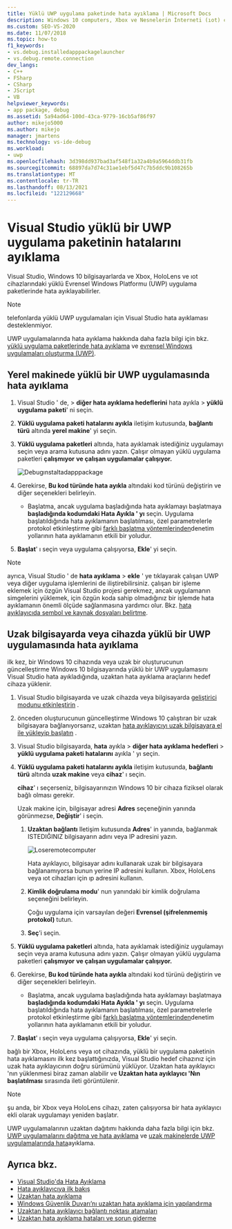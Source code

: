 ```yaml
---
title: Yüklü UWP uygulama paketinde hata ayıklama | Microsoft Docs
description: Windows 10 computers, Xbox ve Nesnelerin İnterneti (ıot) cihazlarındaki Visual Studio yüklü Evrensel Windows Platformu (UWP) uygulama paketinin hatalarını ayıklayın.
ms.custom: SEO-VS-2020
ms.date: 11/07/2018
ms.topic: how-to
f1_keywords:
- vs.debug.installedapppackagelauncher
- vs.debug.remote.connection
dev_langs:
- C++
- FSharp
- CSharp
- JScript
- VB
helpviewer_keywords:
- app package, debug
ms.assetid: 5a94ad64-100d-43ca-9779-16cb5af86f97
author: mikejo5000
ms.author: mikejo
manager: jmartens
ms.technology: vs-ide-debug
ms.workload:
- uwp
ms.openlocfilehash: 3d398dd937bad3af548f1a32a4b9a5964ddb31fb
ms.sourcegitcommit: 68897da7d74c31ae1ebf5d47c7b5ddc9b108265b
ms.translationtype: MT
ms.contentlocale: tr-TR
ms.lasthandoff: 08/13/2021
ms.locfileid: "122129668"
---
```

# <a name="debug-an-installed-uwp-app-package-in-visual-studio"></a>Visual Studio yüklü bir UWP uygulama paketinin hatalarını ayıklama

Visual Studio, Windows 10 bilgisayarlarda ve Xbox, HoloLens ve ıot cihazlarındaki yüklü Evrensel Windows Platformu (UWP) uygulama paketlerinde hata ayıklayabilirler.

>[!NOTE]
>telefonlarda yüklü UWP uygulamaları için Visual Studio hata ayıklaması desteklenmiyor.

UWP uygulamalarında hata ayıklama hakkında daha fazla bilgi için bkz. [yüklü uygulama paketlerinde hata ayıklama](https://devblogs.microsoft.com/devops/updates-for-debugging-installed-app-packages-in-visual-studio-2015-update-2/) ve [evrensel Windows uygulamaları oluşturma (UWP)](https://devblogs.microsoft.com/visualstudio/universal-windows-apps-targeting-windows-10-anniversary-sdk/).

## <a name="debug-an-installed-uwp-app-on-a-local-machine"></a>Yerel makinede yüklü bir UWP uygulamasında hata ayıklama

1. Visual Studio ' de,   >  **diğer hata ayıklama hedeflerini** hata ayıkla  >  **yüklü uygulama paketi**' ni seçin.

1. **Yüklü uygulama paketi hatalarını ayıkla** iletişim kutusunda, **bağlantı türü** altında **yerel makine**' yi seçin.

1. **Yüklü uygulama paketleri** altında, hata ayıklamak istediğiniz uygulamayı seçin veya arama kutusuna adını yazın. Çalışır olmayan yüklü uygulama paketleri **çalışmıyor** **ve çalışan uygulamalar çalışıyor.**

   ![Debugınstaltadapppackage](../debugger/media/debug-installed-app-pkg.png "Debugınstaltadapppackage")

1. Gerekirse, **Bu kod türünde hata ayıkla** altındaki kod türünü değiştirin ve diğer seçenekleri belirleyin.
   - Başlatma, ancak uygulama başladığında hata ayıklamayı başlatmaya **başladığında kodumdaki Hata Ayıkla ' yı** seçin. Uygulama başlatıldığında hata ayıklamanın başlatılması, özel parametrelerle protokol etkinleştirme gibi [farklı başlatma yöntemlerinden](/windows/uwp/xbox-apps/automate-launching-uwp-apps)denetim yollarının hata ayıklamanın etkili bir yoludur.

1. **Başlat**' ı seçin veya uygulama çalışıyorsa, **Ekle**' yi seçin.

> [!NOTE]
> ayrıca, Visual Studio ' de **hata ayıklama**  >  **ekle** ' ye tıklayarak çalışan UWP veya diğer uygulama işlemlerini de iliştirebilirsiniz. çalışan bir işleme eklemek için özgün Visual Studio projesi gerekmez, ancak uygulamanın simgelerini yüklemek, için özgün koda sahip olmadığınız bir işlemde hata ayıklamanın önemli ölçüde sağlanmasına yardımcı olur. Bkz. [hata ayıklayıcıda sembol ve kaynak dosyaları belirtme](specify-symbol-dot-pdb-and-source-files-in-the-visual-studio-debugger.md).

## <a name="debug-an-installed-uwp-app-on-a-remote-computer-or-device"></a><a name="remote"></a> Uzak bilgisayarda veya cihazda yüklü bir UWP uygulamasında hata ayıklama

ilk kez, bir Windows 10 cihazında veya uzak bir oluşturucunun güncelleştirme Windows 10 bilgisayarında yüklü bir UWP uygulamasını Visual Studio hata ayıkladığında, uzaktan hata ayıklama araçlarını hedef cihaza yüklenir.

1. Visual Studio bilgisayarda ve uzak cihazda veya bilgisayarda [geliştirici modunu etkinleştirin](/windows/uwp/get-started/enable-your-device-for-development) .

1. önceden oluşturucunun güncelleştirme Windows 10 çalıştıran bir uzak bilgisayara bağlanıyorsanız, uzaktan [hata ayıklayıcıyı uzak bilgisayara el ile yükleyip başlatın](../debugger/remote-debugging.md) .

1. Visual Studio bilgisayarda, **hata** ayıkla  >  **diğer hata ayıklama hedefleri**  >  **yüklü uygulama paketi hatalarını** ayıkla ' yı seçin.

1. **Yüklü uygulama paketi hatalarını ayıkla** iletişim kutusunda, **bağlantı türü** altında **uzak makine** veya **cihaz**' ı seçin.

   **cihaz**' ı seçerseniz, bilgisayarınızın Windows 10 bir cihaza fiziksel olarak bağlı olması gerekir.

   Uzak makine için, bilgisayar adresi **Adres** seçeneğinin yanında görünmezse, **Değiştir**' i seçin.

   1. **Uzaktan bağlantı** Iletişim kutusunda **Adres**' in yanında, bağlanmak ISTEDIĞINIZ bilgisayarın adını veya IP adresini yazın.

      ![Loseremotecomputer](../debugger/media/debug-remote-app-pkg.png "Loseremotecomputer")

      Hata ayıklayıcı, bilgisayar adını kullanarak uzak bir bilgisayara bağlanamıyorsa bunun yerine IP adresini kullanın. Xbox, HoloLens veya ıot cihazları için ıp adresini kullanın.
   1. **Kimlik doğrulama modu**' nun yanındaki bir kimlik doğrulama seçeneğini belirleyin.

      Çoğu uygulama için varsayılan değeri **Evrensel (şifrelenmemiş protokol)** tutun.
   1. **Seç**’i seçin.

1. **Yüklü uygulama paketleri** altında, hata ayıklamak istediğiniz uygulamayı seçin veya arama kutusuna adını yazın. Çalışır olmayan yüklü uygulama paketleri **çalışmıyor** **ve çalışan uygulamalar çalışıyor.**

1. Gerekirse, **Bu kod türünde hata ayıkla** altındaki kod türünü değiştirin ve diğer seçenekleri belirleyin.
   - Başlatma, ancak uygulama başladığında hata ayıklamayı başlatmaya **başladığında kodumdaki Hata Ayıkla ' yı** seçin. Uygulama başlatıldığında hata ayıklamanın başlatılması, özel parametrelerle protokol etkinleştirme gibi [farklı başlatma yöntemlerinden](/windows/uwp/xbox-apps/automate-launching-uwp-apps)denetim yollarının hata ayıklamanın etkili bir yoludur.

1. **Başlat**' ı seçin veya uygulama çalışıyorsa, **Ekle**' yi seçin.

bağlı bir Xbox, HoloLens veya ıot cihazında, yüklü bir uygulama paketinin hata ayıklamasını ilk kez başlattığınızda, Visual Studio hedef cihazınız için uzak hata ayıklayıcının doğru sürümünü yüklüyor. Uzaktan hata ayıklayıcı 'nın yüklenmesi biraz zaman alabilir ve **Uzaktan hata ayıklayıcı 'Nın başlatılması** sırasında ileti görüntülenir.

>[!NOTE]
>şu anda, bir Xbox veya HoloLens cihazı, zaten çalışıyorsa bir hata ayıklayıcı ekli olarak uygulamayı yeniden başlatır.

UWP uygulamalarının uzaktan dağıtımı hakkında daha fazla bilgi için bkz. [UWP uygulamalarını dağıtma ve hata ayıklama](/windows/uwp/debug-test-perf/deploying-and-debugging-uwp-apps#advanced-remote-deployment-options) ve [uzak makinelerde UWP uygulamalarında hata](run-windows-store-apps-on-a-remote-machine.md)ayıklama.

## <a name="see-also"></a>Ayrıca bkz.

- [Visual Studio'da Hata Ayıklama](../debugger/index.yml)
- [Hata ayıklayıcıya ilk bakış](../debugger/debugger-feature-tour.md)
- [Uzaktan hata ayıklama](../debugger/remote-debugging.md)
- [Windows Güvenlik Duvarı’nı uzaktan hata ayıklama için yapılandırma](../debugger/configure-the-windows-firewall-for-remote-debugging.md)
- [Uzaktan hata ayıklayıcı bağlantı noktası atamaları](../debugger/remote-debugger-port-assignments.md)
- [Uzaktan hata ayıklama hataları ve sorun giderme](../debugger/remote-debugging-errors-and-troubleshooting.md)